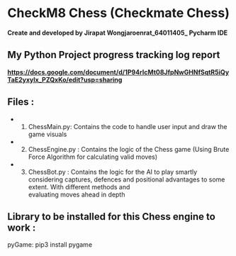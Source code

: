 # CheckM8 Chess (Checkmate Chess)
**Create and developed by Jirapat Wongjaroenrat_64011405_ Pycharm IDE**


## My Python Project progress tracking log report
**https://docs.google.com/document/d/1P94rIcMt08JfpNwGHNfSqtR5iQyTaE2yxylx_PZQxKo/edit?usp=sharing**


## Files :
- 1. ChessMain.py:       Contains the code to handle user input and draw the game visuals

- 2. ChessEngine.py :     Contains the logic of the Chess game (Using Brute Force Algorithm for calculating valid moves)

- 3. ChessBot.py :      Contains the logic for the AI to play smartly considering captures, defences and positional advantages to some extent. With different methods and   
                        evaluating moves ahead in depth 

## Library to be installed for this Chess engine to work :

pyGame: pip3 install pygame

